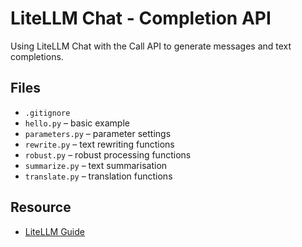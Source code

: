 # LiteLLM Chat - Completion API

Using LiteLLM Chat with the Call API to generate messages and text completions.  

## Files
- `.gitignore`
- `hello.py` – basic example  
- `parameters.py` – parameter settings  
- `rewrite.py` – text rewriting functions  
- `robust.py` – robust processing functions  
- `summarize.py` – text summarisation  
- `translate.py` – translation functions  

## Resource
- [LiteLLM Guide](https://meetip.github.io/cs203-lab08-litellm/)
